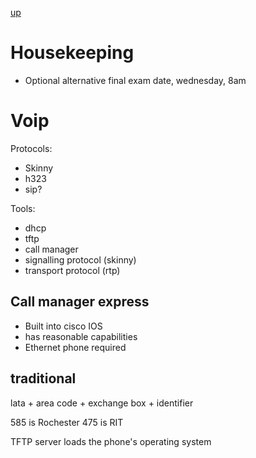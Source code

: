 [up](../index.md)

# Housekeeping

- Optional alternative final exam date, wednesday, 8am

# Voip

Protocols:
- Skinny
- h323
- sip?

Tools:
- dhcp
- tftp
- call manager
- signalling protocol (skinny)
- transport protocol (rtp)

## Call manager express

- Built into cisco IOS
- has reasonable capabilities
- Ethernet phone required


## traditional

lata + area code + exchange box + identifier

585 is Rochester
475 is RIT

TFTP server loads the phone's operating system
